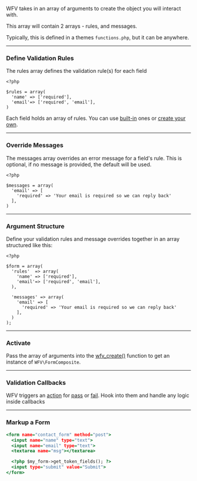 WFV takes in an array of arguments to create the object you will interact with.

This array will contain 2 arrays - rules, and messages.

Typically, this is defined in a themes `functions.php`, but it can be anywhere.

---

### **Define Validation Rules**
The rules array defines the validation rule(s) for each field
~~~~{.php}
<?php

$rules = array(
  'name' => ['required'],
  'email'=> ['required', 'email'],
)
~~~~
Each field holds an array of rules. You can use [built-in](/guide/rules/#built-in-rules) ones or [create your own](/guide/rules/#custom-rules).

---

### **Override Messages**
The messages array overrides an error message for a field's rule. This is optional, if no message is provided, the default will be used.
~~~~{.php}
<?php

$messages = array(
  'email' => [
    'required' => 'Your email is required so we can reply back'
  ],
)
~~~~

---

### **Argument Structure**
Define your validation rules and message overrides together in an array structured like this:
~~~~{.php}
<?php

$form = array(
  'rules'  => array(
    'name' => ['required'],
    'email'=> ['required', 'email'],
  ),

  'messages' => array(
    'email' => [
      'required' => 'Your email is required so we can reply back'
    ],
  )
);
~~~~

---

### **Activate**
Pass the array of arguments into the [wfv_create()](/guide/create) function to get an instance of `WFV\FormComposite`.

---

### **Validation Callbacks**

WFV triggers an [action](/guide/hooks) for [pass](/guide/hooks/#pass) or [fail](/guide/hooks/#fail). Hook into them and handle any logic inside callbacks

---

### **Markup a Form**

~~~~.html
<form name="contact_form" method="post">
  <input name="name" type="text">
  <input name="email" type="text">
  <textarea name="msg"></textarea>

  <?php $my_form->get_token_fields(); ?>
  <input type="submit" value="Submit">
</form>
~~~~
